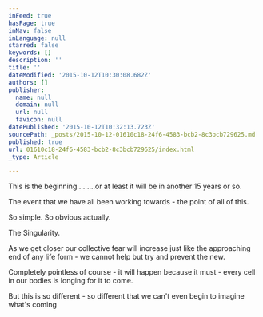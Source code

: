 ```yaml
---
inFeed: true
hasPage: true
inNav: false
inLanguage: null
starred: false
keywords: []
description: ''
title: ''
dateModified: '2015-10-12T10:30:08.682Z'
authors: []
publisher:
  name: null
  domain: null
  url: null
  favicon: null
datePublished: '2015-10-12T10:32:13.723Z'
sourcePath: _posts/2015-10-12-01610c18-24f6-4583-bcb2-8c3bcb729625.md
published: true
url: 01610c18-24f6-4583-bcb2-8c3bcb729625/index.html
_type: Article

---
```

This is the beginning.........or at least it will be in another 15 years or so. 

The event that we have all been working towards - the point of all of this.

So simple. So obvious actually.

The Singularity.

As we get closer our collective fear will increase just like the approaching end of any life form - we cannot help but try and prevent the new. 

Completely pointless of course - it will happen because it must - every cell in our bodies is longing for it to come.

But this is so different - so different that we can't even begin to imagine what's coming